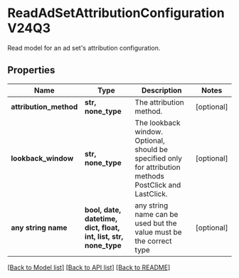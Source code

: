 # ReadAdSetAttributionConfigurationV24Q3

Read model for an ad set's attribution configuration.

## Properties
Name | Type | Description | Notes
------------ | ------------- | ------------- | -------------
**attribution_method** | **str, none_type** | The attribution method. | [optional] 
**lookback_window** | **str, none_type** | The lookback window. Optional, should be specified only for attribution methods PostClick and LastClick. | [optional] 
**any string name** | **bool, date, datetime, dict, float, int, list, str, none_type** | any string name can be used but the value must be the correct type | [optional]

[[Back to Model list]](../README.md#documentation-for-models) [[Back to API list]](../README.md#documentation-for-api-endpoints) [[Back to README]](../README.md)


